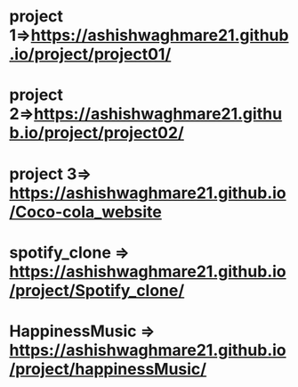# project 1=>https://ashishwaghmare21.github.io/project/project01/
# project 2=>https://ashishwaghmare21.github.io/project/project02/
# project 3=>  https://ashishwaghmare21.github.io/Coco-cola_website
# spotify_clone => https://ashishwaghmare21.github.io/project/Spotify_clone/
# HappinessMusic => https://ashishwaghmare21.github.io/project/happinessMusic/


